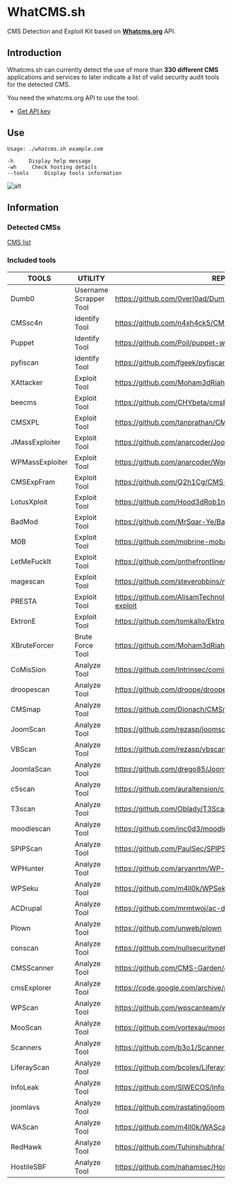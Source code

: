 # WhatCMS.sh
CMS Detection and Exploit Kit based on **[Whatcms.org](https://whatcms.org)** API.

## Introduction
Whatcms.sh can currently detect the use of more than **330 different CMS** applications and services to later indicate a list of valid security audit tools for the detected CMS.

You need the whatcms.org API to use the tool:
+ [Get API key](https://whatcms.org/Subscriptions)

## Use

``Usage: ``*``./whatcms.sh example.com``*
```
-h     Display help message
-wh     Check hosting details
--tools     Display tools information
```

![alt](https://media.giphy.com/media/2xPMQtvkDOLg49dgGt/giphy.gif)

## Information

### Detected CMSs

[CMS list](https://whatcms.org/Content-Management-Systems)

### Included tools

TOOLS | UTILITY | REPO URL
--- | --- | ---
Dumb0 | Username Scrapper Tool | https://github.com/0verl0ad/Dumb0/ 
CMSsc4n | Identify Tool | https://github.com/n4xh4ck5/CMSsc4n 
Puppet | Identify Tool | https://github.com/Poil/puppet-websites-facts 
pyfiscan | Identify Tool | https://github.com/fgeek/pyfiscan 
XAttacker | Exploit Tool |  https://github.com/Moham3dRiahi/XAttacker
beecms | Exploit Tool | https://github.com/CHYbeta/cmsPoc 
CMSXPL | Exploit Tool | https://github.com/tanprathan/CMS-XPL 
JMassExploiter | Exploit Tool | https://github.com/anarcoder/JoomlaMassExploiter 
WPMassExploiter | Exploit Tool | https://github.com/anarcoder/WordPressMassExploiter 
CMSExpFram | Exploit Tool | https://github.com/Q2h1Cg/CMS-Exploit-Framework 
LotusXploit | Exploit Tool | https://github.com/Hood3dRob1n/LotusCMS-Exploit 
BadMod | Exploit Tool | https://github.com/MrSqar-Ye/BadMod 
M0B | Exploit Tool | https://github.com/mobrine-mob/M0B-tool 
LetMeFuckIt | Exploit Tool | https://github.com/onthefrontline/LetMeFuckIt-Scanner 
magescan | Exploit Tool | https://github.com/steverobbins/magescan 
PRESTA | Exploit Tool | https://github.com/AlisamTechnology/PRESTA-modules-shell-exploit 
EktronE | Exploit Tool | https://github.com/tomkallo/Ektron_CMS_8.02_exploit 
XBruteForcer | Brute Force Tool | https://github.com/Moham3dRiahi/XBruteForcer 
CoMisSion | Analyze Tool | https://github.com/Intrinsec/comission 
droopescan | Analyze Tool | https://github.com/droope/droopescan 
CMSmap | Analyze Tool | https://github.com/Dionach/CMSmap 
JoomScan | Analyze Tool | https://github.com/rezasp/joomscan 
VBScan | Analyze Tool | https://github.com/rezasp/vbscan 
JoomlaScan | Analyze Tool | https://github.com/drego85/JoomlaScan 
c5scan | Analyze Tool | https://github.com/auraltension/c5scan 
T3scan | Analyze Tool | https://github.com/Oblady/T3Scan 
moodlescan | Analyze Tool | https://github.com/inc0d3/moodlescan 
SPIPScan | Analyze Tool | https://github.com/PaulSec/SPIPScan 
WPHunter | Analyze Tool | https://github.com/aryanrtm/WP-Hunter 
WPSeku | Analyze Tool | https://github.com/m4ll0k/WPSeku 
ACDrupal | Analyze Tool | https://github.com/mrmtwoj/ac-drupal 
Plown | Analyze Tool | https://github.com/unweb/plown 
conscan | Analyze Tool | https://github.com/nullsecuritynet/tools/tree/master/scanner/conscan 
CMSScanner | Analyze Tool | https://github.com/CMS-Garden/cmsscanner 
cmsExplorer | Analyze Tool | https://code.google.com/archive/p/cms-explorer
WPScan | Analyze Tool | https://github.com/wpscanteam/wpscan 
MooScan | Analyze Tool | https://github.com/vortexau/mooscan 
Scanners | Analyze Tool | https://github.com/b3o1/Scanners 
LiferayScan | Analyze Tool | https://github.com/bcoles/LiferayScan 
InfoLeak | Analyze Tool | https://github.com/SIWECOS/InfoLeak-Scanner 
joomlavs | Analyze Tool | https://github.com/rastating/joomlavs 
WAScan | Analyze Tool | https://github.com/m4ll0k/WAScan 
RedHawk | Analyze Tool | https://github.com/Tuhinshubhra/RED_HAWK 
HostileSBF | Analyze Tool | https://github.com/nahamsec/HostileSubBruteforcer 
